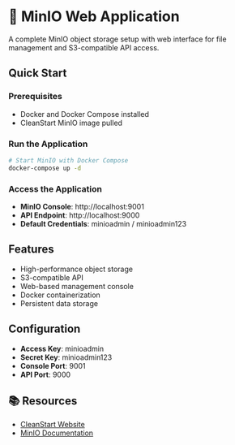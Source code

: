 # 🚀 MinIO Web Application

A complete MinIO object storage setup with web interface for file management and S3-compatible API access.

## Quick Start

### Prerequisites
- Docker and Docker Compose installed
- CleanStart MinIO image pulled

### Run the Application
```bash
# Start MinIO with Docker Compose
docker-compose up -d
```

### Access the Application
- **MinIO Console**: http://localhost:9001
- **API Endpoint**: http://localhost:9000
- **Default Credentials**: minioadmin / minioadmin123

## Features
- High-performance object storage
- S3-compatible API
- Web-based management console
- Docker containerization
- Persistent data storage

## Configuration
- **Access Key**: minioadmin
- **Secret Key**: minioadmin123
- **Console Port**: 9001
- **API Port**: 9000

## 📚 Resources
- [CleanStart Website](https://cleanstart.com/)
- [MinIO Documentation](https://docs.min.io/)